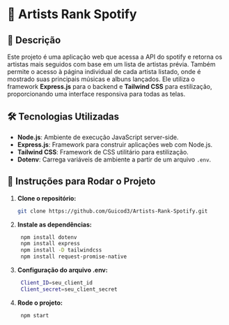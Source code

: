 # 🌟 Artists Rank Spotify

## 📖 Descrição

Este projeto é uma aplicação web que acessa a API do spotify e retorna os artistas mais seguidos com base em um lista de artistas prévia. Também permite o acesso à página individual de cada artista listado, onde é mostrado suas principais músicas e albuns lançados. Ele utiliza o framework **Express.js** para o backend e **Tailwind CSS** para estilização, proporcionando uma interface responsiva para todas as telas.

## 🛠️ Tecnologias Utilizadas

- **Node.js**: Ambiente de execução JavaScript server-side.
- **Express.js**: Framework para construir aplicações web com Node.js.
- **Tailwind CSS**: Framework de CSS utilitário para estilização.
- **Dotenv**: Carrega variáveis de ambiente a partir de um arquivo `.env`.

## 🚀 Instruções para Rodar o Projeto

1. **Clone o repositório:**

   ```bash
   git clone https://github.com/Guicod3/Artists-Rank-Spotify.git

1. **Instale as dependências:**

   ```bash
    npm install dotenv
    npm install express
    npm install -D tailwindcss
    npm install request-promise-native

1. **Configuração do arquivo .env:**

   ```bash
    Client_ID=seu_client_id
    Client_secret=seu_client_secret

1. **Rode o projeto:**

   ```bash
    npm start

